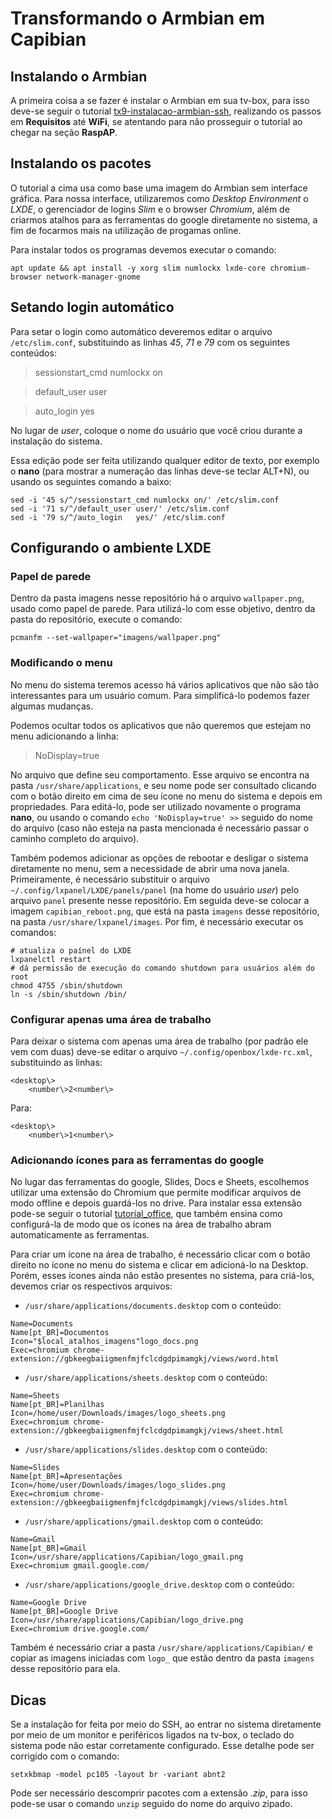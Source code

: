 # Transformando o Armbian em Capibian

## Instalando o Armbian

A primeira coisa a se fazer é instalar o Armbian em sua tv-box, para isso deve-se seguir o tutorial [tx9-instalacao-armbian-ssh](../tx9-instalacao-armbian-ssh), realizando os passos em **Requisitos** até **WiFi**, se atentando para não prosseguir o tutorial ao chegar na seção **RaspAP**.

## Instalando os pacotes

O tutorial a cima usa como base uma imagem do Armbian sem interface gráfica. Para nossa interface, utilizaremos como _Desktop Environment_ o _LXDE_, o gerenciador de logins _Slim_ e o browser _Chromium_, além de criarmos atalhos para as ferramentas do google diretamente no sistema, a fim de focarmos mais na utilização de progamas online.

Para instalar todos os programas devemos executar o comando:

	apt update && apt install -y xorg slim numlockx lxde-core chromium-browser network-manager-gnome

## Setando login automático

Para setar o login como automático deveremos editar o arquivo `/etc/slim.conf`, substituindo as linhas _45_, _71_ e _79_ com os seguintes conteúdos:

> sessionstart_cmd	numlockx on

> default_user	user

> auto_login	yes

No lugar de _user_, coloque o nome do usuário que você criou durante a instalação do sistema.

Essa edição pode ser feita utilizando qualquer editor de texto, por exemplo o **nano** (para mostrar a numeração das linhas deve-se teclar ALT+N), ou usando os seguintes comando a baixo:

	sed -i '45 s/^/sessionstart_cmd	numlockx on/' /etc/slim.conf
	sed -i '71 s/^/default_user	user/' /etc/slim.conf
	sed -i '79 s/^/auto_login	yes/' /etc/slim.conf

## Configurando o ambiente LXDE

### Papel de parede

Dentro da pasta imagens nesse repositório há o arquivo `wallpaper.png`, usado como papel de parede. Para utilizá-lo com esse objetivo, dentro da pasta do repositório, execute o comando:

	pcmanfm --set-wallpaper="imagens/wallpaper.png"

### Modificando o menu

No menu do sistema teremos acesso há vários aplicativos que não são tão interessantes para um usuário comum. Para simplificá-lo podemos fazer algumas mudanças.

Podemos ocultar todos os aplicativos que não queremos que estejam no menu adicionando a linha:

> NoDisplay=true

No arquivo que define seu comportamento. Esse arquivo se encontra na pasta `/usr/share/applications`, e seu nome pode ser consultado clicando com o botão direito em cima de seu ícone no menu do sistema e depois em propriedades. Para editá-lo, pode ser utilizado novamente o programa **nano**, ou usando o comando `echo 'NoDisplay=true' >>` seguido do nome do arquivo (caso não esteja na pasta mencionada é necessário passar o caminho completo do arquivo).

Também podemos adicionar as opções de rebootar e desligar o sistema diretamente no menu, sem a necessidade de abrir uma nova janela. Primeiramente, é necessário substituir o arquivo `~/.config/lxpanel/LXDE/panels/panel` (na home do usuário _user_) pelo arquivo `panel` presente nesse repositório. Em seguida deve-se colocar a imagem `capibian_reboot.png`, que está na pasta `imagens` desse repositório, na pasta `/usr/share/lxpanel/images`. Por fim, é necessário executar os comandos:

	# atualiza o paínel do LXDE
	lxpanelctl restart
	# dá permissão de execução do comando shutdown para usuários além do root
	chmod 4755 /sbin/shutdown
	ln -s /sbin/shutdown /bin/

### Configurar apenas uma área de trabalho

Para deixar o sistema com apenas uma área de trabalho (por padrão ele vem com duas) deve-se editar o arquivo `~/.config/openbox/lxde-rc.xml`, substituindo as linhas:

```
<desktop\>
	<number\>2<number\>
```

Para:

```
<desktop\>
	<number\>1<number\>
```

### Adicionando ícones para as ferramentas do google

No lugar das ferramentas do google, Slides, Docs e Sheets, escolhemos utilizar uma extensão do Chromium que permite modificar arquivos de modo offline e depois guardá-los no drive. Para instalar essa extensão pode-se seguir o tutorial [tutorial_office](../tutorial_office), que também ensina como configurá-la de modo que os ícones na área de trabalho abram automaticamente as ferramentas.

Para criar um ícone na área de trabalho, é necessário clicar com o botão direito no ícone no menu do sistema e clicar em adicioná-lo na Desktop. Porém, esses ícones ainda não estão presentes no sistema, para criá-los, devemos criar os respectivos arquivos:

- `/usr/share/applications/documents.desktop` com o conteúdo:

```
Name=Documents
Name[pt_BR]=Documentos
Icon="$local_atalhos_imagens"logo_docs.png
Exec=chromium chrome-extension://gbkeegbaiigmenfmjfclcdgdpimamgkj/views/word.html
```

- `/usr/share/applications/sheets.desktop` com o conteúdo:

```
Name=Sheets
Name[pt_BR]=Planilhas
Icon=/home/user/Downloads/images/logo_sheets.png
Exec=chromium chrome-extension://gbkeegbaiigmenfmjfclcdgdpimamgkj/views/sheet.html
```

- `/usr/share/applications/slides.desktop` com o conteúdo:

```
Name=Slides
Name[pt_BR]=Apresentações
Icon=/home/user/Downloads/images/logo_slides.png
Exec=chromium chrome-extension://gbkeegbaiigmenfmjfclcdgdpimamgkj/views/slides.html
```

- `/usr/share/applications/gmail.desktop` com o conteúdo:

```
Name=Gmail
Name[pt_BR]=Gmail
Icon=/usr/share/applications/Capibian/logo_gmail.png
Exec=chromium gmail.google.com/
```

- `/usr/share/applications/google_drive.desktop` com o conteúdo:

```
Name=Google Drive
Name[pt_BR]=Google Drive
Icon=/usr/share/applications/Capibian/logo_drive.png
Exec=chromium drive.google.com/
```

Também é necessário criar a pasta `/usr/share/applications/Capibian/` e copiar as imagens iniciadas com `logo_` que estão dentro da pasta  `imagens` desse repositório para ela.

## Dicas

Se a instalação for feita por meio do SSH, ao entrar no sistema diretamente por meio de um monitor e periféricos ligados na tv-box, o teclado do sistema pode não estar corretamente configurado. Esse detalhe pode ser corrigido com o comando:

	setxkbmap -model pc105 -layout br -variant abnt2

Pode ser necessário descomprir pacotes com a extensão _.zip_, para isso pode-se usar o comando `unzip` seguido do nome do arquivo zipado.
